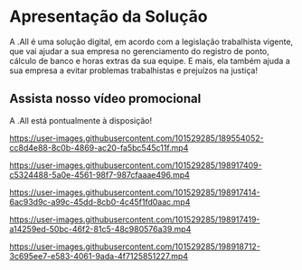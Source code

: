 # Apresentação da Solução

A .All é uma solução digital, em acordo com a legislação trabalhista vigente, que vai ajudar a sua empresa no gerenciamento do registro de ponto, cálculo de banco e horas extras da sua equipe.
E mais, ela também ajuda a sua empresa a evitar problemas trabalhistas e prejuízos na justiça!


## Assista nosso vídeo promocional
A .All está pontualmente à disposição!

https://user-images.githubusercontent.com/101529285/189554052-cc8d4e88-8c0b-4869-ac20-fa5bc545c11f.mp4

https://user-images.githubusercontent.com/101529285/198917409-c5324488-5a0e-4561-98f7-987cfaaae496.mp4



https://user-images.githubusercontent.com/101529285/198917414-6ac93d9c-a99c-45dd-8cb0-4c45f1fd0aac.mp4



https://user-images.githubusercontent.com/101529285/198917419-a14259ed-50bc-46f2-81c5-48c980576a39.mp4



https://user-images.githubusercontent.com/101529285/198918712-3c695ee7-e583-4061-9ada-4f7125851227.mp4

